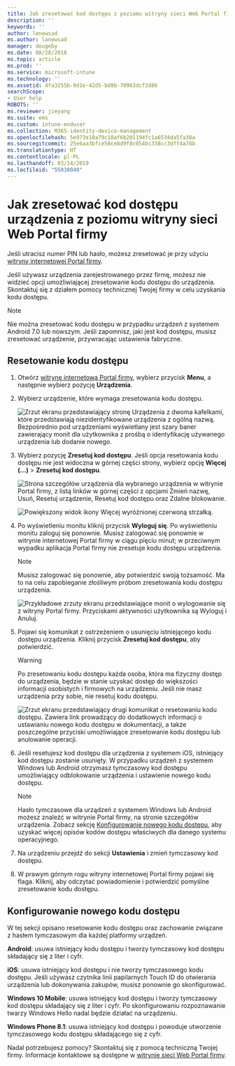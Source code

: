 ```yaml
---
title: Jak zresetować kod dostępu z poziomu witryny sieci Web Portal firmy | Dokumentacja firmy Microsoft
description: ''
keywords: ''
author: lenewsad
ms.author: lanewsad
manager: dougeby
ms.date: 08/28/2018
ms.topic: article
ms.prod: ''
ms.service: microsoft-intune
ms.technology: ''
ms.assetid: 4fa3255b-9d1e-42d5-bd8b-70963dcf2d86
searchScope:
- User help
ROBOTS: ''
ms.reviewer: jieyang
ms.suite: ems
ms.custom: intune-enduser
ms.collection: M365-identity-device-management
ms.openlocfilehash: 5e973e18a79c18af6b201194fc1a6534da5fa38a
ms.sourcegitcommit: 25e6aa3bfce58ce8d9f8c054bc338cc3dff4a78b
ms.translationtype: HT
ms.contentlocale: pl-PL
ms.lasthandoff: 03/14/2019
ms.locfileid: "55838040"
---
```

# <a name="how-to-reset-your-device-passcode-from-the-company-portal-website"></a>Jak zresetować kod dostępu urządzenia z poziomu witryny sieci Web Portal firmy

Jeśli utracisz numer PIN lub hasło, możesz zresetować je przy użyciu [witryny internetowej Portal firmy](https://portal.manage.microsoft.com).  

Jeśli używasz urządzenia zarejestrowanego przez firmę, możesz nie widzieć opcji umożliwiającej zresetowanie kodu dostępu do urządzenia. Skontaktuj się z działem pomocy technicznej Twojej firmy w celu uzyskania kodu dostępu.

   > [!NOTE]
   > Nie można zresetować kodu dostępu w przypadku urządzeń z systemem Android 7.0 lub nowszym. Jeśli zapomnisz, jaki jest kod dostępu, musisz zresetować urządzenie, przywracając ustawienia fabryczne. 

## <a name="reset-your-passcode"></a>Resetowanie kodu dostępu

1.  Otwórz [witrynę internetową Portal firmy](https://portal.manage.microsoft.com), wybierz przycisk __Menu__, a następnie wybierz pozycję __Urządzenia__.  

2. Wybierz urządzenie, które wymaga zresetowania kodu dostępu.  

    ![Zrzut ekranu przedstawiający stronę Urządzenia z dwoma kafelkami, które przedstawiają niezidentyfikowane urządzenia z ogólną nazwą. Bezpośrednio pod urządzeniami wyświetlany jest szary baner zawierający monit dla użytkownika z prośbą o identyfikację używanego urządzenia lub dodanie nowego.](./media/rename-reset-device-step2-1808.png) 

3. Wybierz pozycję **Zresetuj kod dostępu**. Jeśli opcja resetowania kodu dostępu nie jest widoczna w górnej części strony, wybierz opcję **Więcej (...)** > **Zresetuj kod dostępu**.   

   ![Strona szczegółów urządzenia dla wybranego urządzenia w witrynie Portal firmy, z listą linków w górnej części z opcjami Zmień nazwę, Usuń, Resetuj urządzenie, Resetuj kod dostępu oraz Zdalne blokowanie. ](./media/rename-reset-device-1808.png)   

    ![Powiększony widok ikony Więcej wyróżnionej czerwoną strzałką.](./media/rename-reset-device-step3-more-1808.png)  

4. Po wyświetleniu monitu kliknij przycisk **Wyloguj się**. Po wyświetleniu monitu zaloguj się ponownie. Musisz zalogować się ponownie w witrynie internetowej Portal firmy w ciągu pięciu minut; w przeciwnym wypadku aplikacja Portal firmy nie zresetuje kodu dostępu urządzenia.  

   > [!NOTE]
   > Musisz zalogować się ponownie, aby potwierdzić swoją tożsamość. Ma to na celu zapobieganie złośliwym próbom zresetowania kodu dostępu urządzenia.

   ![Przykładowe zrzuty ekranu przedstawiające monit o wylogowanie się z witryny Portal firmy. Przyciskami aktywności użytkownika są Wyloguj i Anuluj.](./media/iwp-reset-passcode-popup-1808.png)

5. Pojawi się komunikat z ostrzeżeniem o usunięciu istniejącego kodu dostępu urządzenia. Kliknij przycisk **Zresetuj kod dostępu**, aby potwierdzić.  
    > [!WARNING]
    > Po zresetowaniu kodu dostępu każda osoba, która ma fizyczny dostęp do urządzenia, będzie w stanie uzyskać dostęp do większości informacji osobistych i firmowych na urządzeniu. Jeśli nie masz urządzenia przy sobie, nie resetuj kodu dostępu.  

   ![Zrzut ekranu przedstawiający drugi komunikat o resetowaniu kodu dostępu. Zawiera link prowadzący do dodatkowych informacji o ustawianiu nowego kodu dostępu w dokumentacji, a także poszczególne przyciski umożliwiające zresetowanie kodu dostępu lub anulowanie operacji.](./media/iwp-reset-passcode-popup2-1808.png) 

6. Jeśli resetujesz kod dostępu dla urządzenia z systemem iOS, istniejący kod dostępu zostanie usunięty. W przypadku urządzeń z systemem Windows lub Android otrzymasz tymczasowy kod dostępu umożliwiający odblokowanie urządzenia i ustawienie nowego kodu dostępu. 

   > [!NOTE]
   > Hasło tymczasowe dla urządzeń z systemem Windows lub Android możesz znaleźć w witrynie Portal firmy, na stronie szczegółów urządzenia. Zobacz sekcję [Konfigurowanie nowego kodu dostępu](reset-your-passcode-cpwebsite.md#set-up-a-new-passcode), aby uzyskać więcej opisów kodów dostępu właściwych dla danego systemu operacyjnego.  
   
7. Na urządzeniu przejdź do sekcji **Ustawienia** i zmień tymczasowy kod dostępu. 

8. W prawym górnym rogu witryny internetowej Portal firmy pojawi się flaga. Kliknij, aby odczytać powiadomienie i potwierdzić pomyślne zresetowanie kodu dostępu.  

## <a name="set-up-a-new-passcode"></a>Konfigurowanie nowego kodu dostępu  

W tej sekcji opisano resetowanie kodu dostępu oraz zachowanie związane z hasłem tymczasowym dla każdej platformy urządzeń.  

**Android**: usuwa istniejący kodu dostępu i tworzy tymczasowy kod dostępu składający się z liter i cyfr.

**iOS**: usuwa istniejący kod dostępu i nie tworzy tymczasowego kodu dostępu. Jeśli używasz czytnika linii papilarnych Touch ID do otwierania urządzenia lub dokonywania zakupów, musisz ponownie go skonfigurować.  

**Windows 10 Mobile**: usuwa istniejący kod dostępu i tworzy tymczasowy kod dostępu składający się z liter i cyfr. Po skonfigurowaniu rozpoznawanie twarzy Windows Hello nadal będzie działać na urządzeniu.
    
**Windows Phone 8.1**: usuwa istniejący kod dostępu i powoduje utworzenie tymczasowego kodu dostępu składającego się z cyfr.  

Nadal potrzebujesz pomocy? Skontaktuj się z pomocą techniczną Twojej firmy. Informacje kontaktowe są dostępne w [witrynie sieci Web Portal firmy](https://go.microsoft.com/fwlink/?linkid=2010980).  
